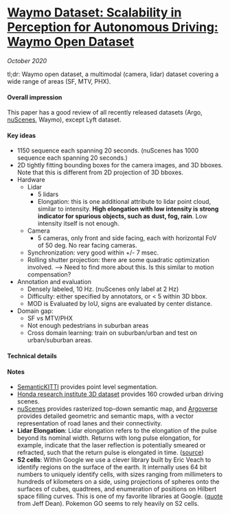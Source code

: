 # [Waymo Dataset: Scalability in Perception for Autonomous Driving: Waymo Open Dataset](https://arxiv.org/abs/1912.04838)

_October 2020_

tl;dr: Waymo open dataset, a multimodal (camera, lidar) dataset covering a wide range of areas (SF, MTV, PHX).

#### Overall impression
This paper has a good review of all recently released datasets (Argo, [nuScenes](nuscenes.md), Waymo), except Lyft dataset.

#### Key ideas
- 1150 sequence each spanning 20 seconds. (nuScenes has 1000 sequence each spanning 20 seconds.)
- 2D tightly fitting bounding boxes for the camera images, and 3D bboxes. Note that this is different from 2D projection of 3D bboxes. 
- Hardware
	- Lidar
		- 5 lidars
		- Elongation: this is one additional attribute to lidar point cloud, similar to intensity. **High elongation with low intensity is strong indicator for spurious objects, such as dust, fog, rain**. Low intensity itself is not enough. 
	- Camera
		- 5 cameras, only front and side facing, each with horizontal FoV of 50 deg. No rear facing cameras. 
	- Synchronization: very good within +/- 7 msec. 
	- Rolling shutter projection: there are some quadratic optimization involved. --> Need to find more about this. Is this similar to motion compensation?
- Annotation and evaluation
	- Densely labeled, 10 Hz. (nuScenes only label at 2 Hz)
	- Difficulty: either specified by annotators, or < 5 within 3D bbox.
	- MOD is Evaluated by IoU, signs are evaluated by center distance. 
- Domain gap:
	- SF vs MTV/PHX
	- Not enough pedestrians in suburban areas
	- Cross domain learning: train on suburban/urban and test on urban/suburban areas. 
	
#### Technical details


#### Notes
- [SemanticKITTI](semantic_kitti.md) provides point level segmentation.
- [Honda research institute 3D dataset](h3d.md) provides 160 crowded urban driving scenes. 
- [nuScenes](nuscenes.md) provides rasterized top-down semantic map, and [Argoverse](argoverse.md) provides detailed geometric and semantic maps, with a vector representation of road lanes and their connectivity.
- **Lidar Elongation**: Lidar elongation refers to the elongation of the pulse beyond its nominal width. Returns with long pulse elongation, for example, indicate that the laser reflection is potentially smeared or refracted, such that the return pulse is elongated in time. ([source](https://waymo.com/open/data/))
- **S2 cells**: Within Google we use a clever library built by Eric Veach to identify regions on the surface of the earth. It internally uses 64 bit numbers to uniquely identify cells, with sizes ranging from millimeters to hundreds of kilometers on a side, using projections of spheres onto the surfaces of cubes, quadtrees, and enumeration of positions on Hilbert space filling curves. This is one of my favorite libraries at Google. ([quote](https://pokemongohub.net/post/article/comprehensive-guide-s2-cells-pokemon-go/) from Jeff Dean). Pokemon GO seems to rely heavily on S2 cells. 